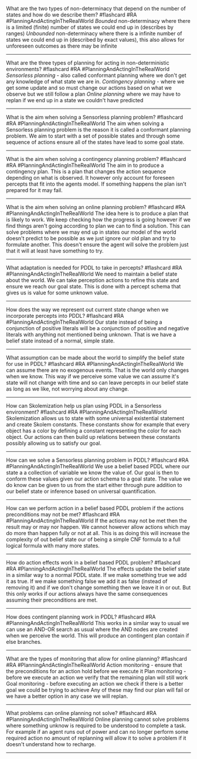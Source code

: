 What are the two types of non-determinacy that depend on the number of states and how do we describe them? #flashcard #RA #PlanningAndActingInTheRealWorld
	*Bounded* non-determinacy where there is a limited (finite) number of states we could end up in (describes by ranges)
	*Unbounded* non-determinacy where there is a infinite number of states we could end up in (described by exact values), this also allows for unforeseen outcomes as there may be infinite

---
What are the three types of planning for acting in non-deterministic environments? #flashcard #RA #PlanningAndActingInTheRealWorld 
	*Sensorless planning* - also called conformant planning where we don't get any knowledge of what state we are in.
	*Contingency planning* - where we get some update and so must change our actions based on what we observe but we still follow a plan
	*Online planning* where we may have to replan if we end up in a state we couldn't have predicted

---
What is the aim when solving a Sensorless planning problem? #flashcard #RA #PlanningAndActingInTheRealWorld 
	The aim when solving a Sensorless planning problem is the reason it is called a conformant planning problem. We aim to start with a set of possible states and through some sequence of actions ensure all of the states have lead to some goal state.

---
What is the aim when solving a contingency planning problem? #flashcard #RA #PlanningAndActingInTheRealWorld 
	The aim in to produce a contingency plan. This is a plan that changes the action sequence depending on what is observed. It however only account for foreseen percepts that fit into the agents model. If something happens the plan isn't prepared for it may fail.

---
What is the aim when solving an online planning problem? #flashcard #RA #PlanningAndActingInTheRealWorld 
	The idea here is to produce a plan that is likely to work. We keep checking how the progress is going however if we find things aren't going according to plan we can  to find a solution. This can solve problems where we may end up in states our model of the world doesn't predict to be possible as we just ignore our old plan and try to formulate another. This doesn't ensure the agent will solve the problem just that it will at least have something to try.

---
What adaptation is needed for PDDL to take in percepts? #flashcard #RA #PlanningAndActingInTheRealWorld 
	We need to maintain a belief state about the world. We can take perception actions to refine this state and ensure we reach our goal state. This is done with a percept schema that gives us is value for some unknown value.

---
How does the way we represent out current state change when we incorporate percepts into PDDL? #flashcard #RA #PlanningAndActingInTheRealWorld 
	Our state instead of being a conjunction of positive literals will be a conjunction of positive and negative literals with anything not mentioned being unknown. That is we have a belief state instead of a normal, simple state.

---
What assumption can be made about the world to simplify the belief state for use in PDDL? #flashcard #RA #PlanningAndActingInTheRealWorld 
	We can assume there are no exogenous events. That is the world only changes when we know. This way if we perceive some value we can assume it's state will not change with time and so can leave percepts in our belief state as long as we like, not worrying about any change.

---
How can Skolemization help us plan using PDDL in a Sensorless environment? #flashcard #RA #PlanningAndActingInTheRealWorld 
	Skolemization allows us to state with some universal existential statement and create Skolem constants. These constants show for example that every object has a color by defining a constant representing the color for each object. Our actions can then build up relations between these constants possibly allowing us to satisfy our goal.

---
How can we solve a Sensorless planning problem in PDDL? #flashcard #RA #PlanningAndActingInTheRealWorld 
	We use a belief based PDDL where our state a a collection of variable we know the value of. Our goal is then to conform these values given our action schema to a goal state. The value we do know can be given to us from the start either through pure addition to our belief state or inference based on universal quantification.

---
How can we perform action in a belief based PDDL problem if the actions preconditions may not be met? #flashcard #RA #PlanningAndActingInTheRealWorld 
	If the actions may not be met then the result may or may nor happen. We cannot however allow actions which may do more than happen fully or not at all. This is as doing this will increase the complexity of out belief state our of being a simple CNF formula to a full logical formula with many more states.

---
How do action effects work in a belief based PDDL problem? #flashcard #RA #PlanningAndActingInTheRealWorld
	The effects update the belief state in a similar way to a normal PDDL state. If we make something true we add it as true. If we make something false we add it as false (instead of removing it) and if we don't change something then we leave it in or out. But this only works if our actions always have the same consequences assuming their preconditions are met.

---
How does contingent planning work in PDDL? #flashcard #RA #PlanningAndActingInTheRealWorld 
	This works in a similar way to usual we can use an AND-OR search as usual where the AND nodes are created when we perceive the world. This will produce an contingent plan contain if else branches.

---
What are the types of monitoring that allow for online planning? #flashcard #RA #PlanningAndActingInTheRealWorld 
	Action monitoring - ensure that the preconditions for an action hold before we execute it
	Plan monitoring - before we execute an action we verify that the remaining plan will still work
	Goal monitoring - before executing an action we check if there is a better goal we could be trying to achieve
	Any of these may find our plan will fail or we have a better option in any case we will replan.

---
What problems can online planning not solve? #flashcard #RA #PlanningAndActingInTheRealWorld 
	Online planning cannot solve problems where something unknow is required to be understood to complete a task. For example if an agent runs out of power and can no longer perform some required action no amount of replanning will allow it to solve a problem if it doesn't understand how to recharge.

---
